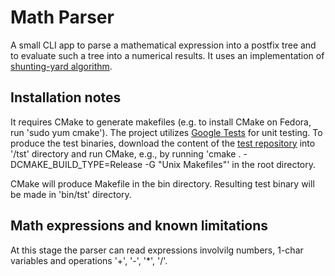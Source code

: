 # Math Parser
A small CLI app to parse a mathematical expression into a postfix tree and to evaluate such a tree into a numerical results. It uses an implementation of [shunting-yard algorithm](https://en.wikipedia.org/wiki/Shunting-yard_algorithm).

## Installation notes
It requires CMake to generate makefiles (e.g. to install CMake on Fedora, run 'sudo yum cmake').
The project utilizes [Google Tests](https://github.com/google/googletest/) for unit testing.
To produce the test binaries, download the content of the [test repository](https://github.com/google/googletest/) into '/tst' directory and run CMake, e.g., by running 'cmake . -DCMAKE\_BUILD\_TYPE=Release -G \"Unix Makefiles\"' in the root directory.

CMake will produce Makefile in the bin directory. Resulting test binary will be made in 'bin/tst' directory.

## Math expressions and known limitations
At this stage the parser can read expressions involvilg numbers, 1-char variables and operations '+', '-', '*', '/'. 
 

